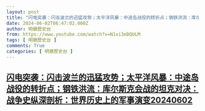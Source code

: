 ```yaml
---
layout: post
title: "闪电突袭：闪击波兰的迅猛攻势；太平洋风暴：中途岛战役的转折点；钢铁洪流：库尔斯克会战的坦克对决：战争史纵深剖析：世界历史上的军事演变20240602"
date: 2024-06-02T06:47:02.000Z
author: 明鏡歷史台
from: https://www.youtube.com/watch?v=N1xi3eDQULM
tags: [ 明鏡歷史台 ]
comments: True
categories: [ 明鏡歷史台 ]
---
```

<!--1717310822000-->
[闪电突袭：闪击波兰的迅猛攻势；太平洋风暴：中途岛战役的转折点；钢铁洪流：库尔斯克会战的坦克对决：战争史纵深剖析：世界历史上的军事演变20240602](https://www.youtube.com/watch?v=N1xi3eDQULM)
------

<div>

</div>
